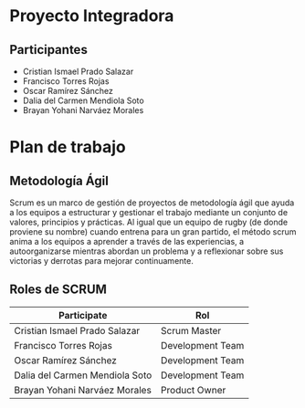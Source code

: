# Proyecto Integradora

## Participantes
- Cristian Ismael Prado Salazar
- Francisco Torres Rojas
- Oscar Ramírez Sánchez
- Dalia del Carmen Mendiola Soto
- Brayan Yohani Narváez Morales

# Plan de trabajo
## Metodología Ágil
Scrum es un marco de gestión de proyectos de metodología ágil que ayuda a los equipos a estructurar y gestionar el trabajo mediante un conjunto de valores, principios y prácticas. Al igual que un equipo de rugby (de donde proviene su nombre) cuando entrena para un gran partido, el método scrum anima a los equipos a aprender a través de las experiencias, a autoorganizarse mientras abordan un problema y a reflexionar sobre sus victorias y derrotas para mejorar continuamente.

## Roles de SCRUM
| Participate | Rol |
|-------------|-----|
| Cristian Ismael Prado Salazar | Scrum Master |
| Francisco Torres Rojas | Development Team |
| Oscar Ramírez Sánchez | Development Team |
| Dalia del Carmen Mendiola Soto | Development Team |
| Brayan Yohani Narváez Morales | Product Owner |






